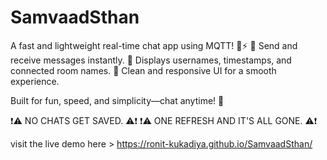 # SamvaadSthan

A fast and lightweight real-time chat app using MQTT! 💬⚡
🔹 Send and receive messages instantly.
🔹 Displays usernames, timestamps, and connected room names.
🔹 Clean and responsive UI for a smooth experience.

Built for fun, speed, and simplicity—chat anytime! 🚀

❗⚠️  NO CHATS GET SAVED. ⚠️❗ 
❗⚠️ ONE REFRESH AND IT'S ALL GONE. ⚠️❗

visit the live demo here > https://ronit-kukadiya.github.io/SamvaadSthan/

